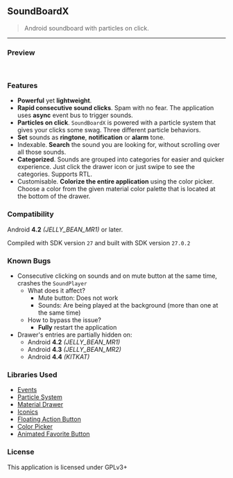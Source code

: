 ## SoundBoardX

> Android soundboard with particles on click.

---

### Preview

![]()
![]()
![]()
![]()
![]()

### Features

* **Powerful** yet **lightweight**.
* **Rapid consecutive sound clicks**. Spam with no fear. The application uses **async** event bus to trigger sounds.
* **Particles on click**. `SoundBoardX` is powered with a particle system that gives your clicks some swag. Three different particle behaviors.
* **Set** sounds as **ringtone**, **notification** or **alarm** tone.
* Indexable. **Search** the sound you are looking for, without scrolling over all those sounds.
* **Categorized**. Sounds are grouped into categories for easier and quicker experience. Just click the drawer icon or just swipe to see the categories. Supports RTL.
* Customisable. **Colorize the entire application** using the color picker. Choose a color from the given material color palette that is located at the bottom of the drawer.

### Compatibility

Android **4.2** *(JELLY_BEAN_MR1)* or later.

Compiled with SDK version `27` and built with SDK version `27.0.2`

### Known Bugs

* Consecutive clicking on sounds and on mute button at the same time, crashes the `SoundPlayer`
  * What does it affect?
    * Mute button: Does not work
    * Sounds: Are being played at the background (more than one at the same time)
  * How to bypass the issue?
    * **Fully** restart the application
* Drawer's entries are partially hidden on:
  * Android **4.2** *(JELLY_BEAN_MR1)*
  * Android **4.3** *(JELLY_BEAN_MR2)*
  * Android **4.4** *(KITKAT)*

### Libraries Used

* [Events](https://github.com/greenrobot/EventBus)
* [Particle System](https://github.com/plattysoft/Leonids)
* [Material Drawer](https://github.com/mikepenz/MaterialDrawer)
* [Iconics](https://github.com/mikepenz/Android-Iconics)
* [Floating Action Button](https://github.com/Clans/FloatingActionButton)
* [Color Picker](https://github.com/kristiyanP/colorpicker)
* [Animated Favorite Button](https://github.com/IvBaranov/MaterialFavoriteButton)

### License

This application is licensed under GPLv3+
